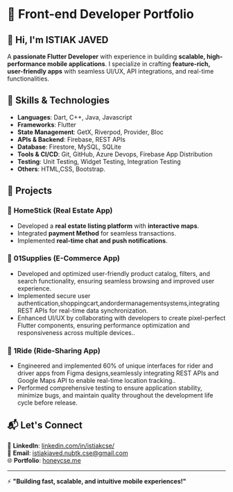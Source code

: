 # 🚀 Front-end Developer Portfolio

## 👋 Hi, I'm ISTIAK JAVED

A **passionate Flutter Developer** with experience in building **scalable, high-performance mobile applications**. I specialize in crafting **feature-rich, user-friendly apps** with seamless UI/UX, API integrations, and real-time functionalities.

## 🔹 Skills & Technologies

- **Languages**: Dart, C++, Java, Javascript
- **Frameworks**: Flutter
- **State Management**: GetX, Riverpod, Provider, Bloc
- **APIs & Backend**: Firebase, REST APIs
- **Database**: Firestore, MySQL, SQLite
- **Tools & CI/CD**: Git, GitHub, Azure Devops, Firebase App Distribution
- **Testing**: Unit Testing, Widget Testing, Integration Testing
- **Others**: HTML,CSS, Bootstrap.

## 📱 Projects

### 🏡 **HomeStick (Real Estate App)**

- Developed a **real estate listing platform** with **interactive maps**.
- Integrated **payment Method** for seamless transactions.
- Implemented **real-time chat and push notifications**.

### 🛒 **01Supplies (E-Commerce App)**

- Developed and optimized user-friendly product catalog, filters, and search functionality, ensuring seamless browsing and improved user experience.
- Implemented secure user authentication,shoppingcart,andordermanagementsystems,integrating REST APIs for real-time data synchronization.
- Enhanced UI/UX by collaborating with developers to create pixel-perfect Flutter components, ensuring performance optimization and responsiveness across multiple devices..

### 🚗 **1Ride (Ride-Sharing App)**

- Engineered and implemented 60% of unique interfaces for rider and driver apps from Figma designs,seamlessly integrating REST APIs and Google Maps API to enable real-time location tracking..
- Performed comprehensive testing to ensure application stability, minimize bugs, and maintain quality throughout the development life cycle before release.

## 📬 Let's Connect

💼 **LinkedIn**: [linkedin.com/in/istiakcse/](https://www.linkedin.com/in/istiakcse/)  
📧 **Email**: istiakjaved.nubtk.cse@gmail.com  
🌐 **Portfolio**: [honeycse.me](https://anikcse18.github.io/Cv-Of-Istiak/)

---

⚡ **"Building fast, scalable, and intuitive mobile experiences!"**
